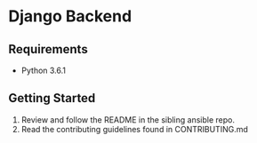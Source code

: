 # Django Backend

## Requirements

* Python 3.6.1

## Getting Started

1. Review and follow the README in the sibling ansible repo.
2. Read the contributing guidelines found in CONTRIBUTING.md

